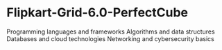 # Flipkart-Grid-6.0-PerfectCube
Programming languages and frameworks Algorithms and data structures Databases and cloud technologies Networking and cybersecurity basics
